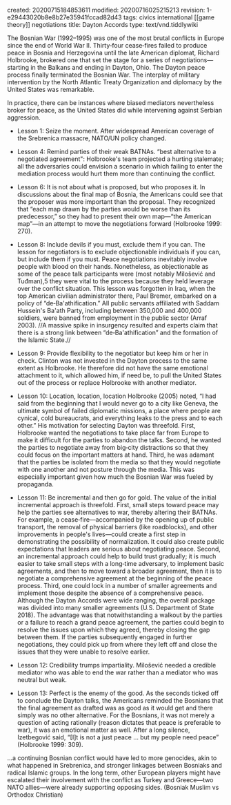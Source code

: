 created: 20200715184853611
modified: 20200716025215213
revision: 1-e29443020b8e8b27e35941fccad82d43
tags: civics international [[game theory]] negotiations
title: Dayton Accords
type: text/vnd.tiddlywiki

The Bosnian War (1992–1995) was one of the most brutal conflicts in Europe since the end of World War II. Thirty‐four cease‐fires failed to produce peace in Bosnia and Herzegovina until the late American diplomat, Richard Holbrooke, brokered one that set the stage for a series of negotiations—starting in the Balkans and ending in Dayton, Ohio. The Dayton peace process finally terminated the Bosnian War. The interplay of military intervention by the North Atlantic Treaty Organization and diplomacy by the United States was remarkable.

In practice, there can be instances where biased mediators nevertheless broker for peace, as the United States did while intervening against Serbian aggression. 

* Lesson 1: Seize the moment.
After widespread American coverage of the Srebrenica massacre, NATO/UN policy changed.

* Lesson 4: Remind parties of their weak BATNAs.
“best alternative to a negotiated agreement": Holbrooke's team projected a hurting stalemate; all the adversaries could envision a scenario in which failing to enter the mediation process would hurt them more than continuing the conflict.

* Lesson 6: It is not about what is proposed, but who proposes it.
In discussions about the final map of Bosnia, the Americans could see that the proposer was more important than the proposal. They recognized that “each map drawn by the parties would be worse than its predecessor,” so they had to present their own map—“the American map”—in an attempt to move the negotiations forward (Holbrooke 1999: 270). 

* Lesson 8: Include devils if you must, exclude them if you can.
The lesson for negotiators is to exclude objectionable individuals if you can, but include them if you must. Peace negotiations inevitably involve people with blood on their hands. Nonetheless, as objectionable as some of the peace talk participants were (most notably Milošević and Tuđman),5 they were vital to the process because they held leverage over the conflict situation. This lesson was forgotten in Iraq, when the top American civilian administrator there, Paul Bremer, embarked on a policy of “de‐Ba'athification.” All public servants affiliated with Saddam Hussein's Ba'ath Party, including between 350,000 and 400,000 soldiers, were banned from employment in the public sector (Arraf 2003). //A massive spike in insurgency resulted and experts claim that there is a strong link between “de‐Ba'athification” and the formation of the Islamic State.//

* Lesson 9: Provide flexibility to the negotiator but keep him or her in check.
Clinton was not invested in the Dayton process to the same extent as Holbrooke. He therefore did not have the same emotional attachment to it, which allowed him, if need be, to pull the United States out of the process or replace Holbrooke with another mediator.

* Lesson 10: Location, location, location
Holbrooke (2005) noted, “I had said from the beginning that I would never go to a city like Geneva, the ultimate symbol of failed diplomatic missions, a place where people are cynical, cold bureaucrats, and everything leaks to the press and to each other.” His motivation for selecting Dayton was threefold. First, Holbrooke wanted the negotiations to take place far from Europe to make it difficult for the parties to abandon the talks. Second, he wanted the parties to negotiate away from big‐city distractions so that they could focus on the important matters at hand. Third, he was adamant that the parties be isolated from the media so that they would negotiate with one another and not posture through the media. This was especially important given how much the Bosnian War was fueled by propaganda.

* Lesson 11: Be incremental and then go for gold.
The value of the initial incremental approach is threefold. First, small steps toward peace may help the parties see alternatives to war, thereby altering their BATNAs. For example, a cease‐fire—accompanied by the opening up of public transport, the removal of physical barriers (like roadblocks), and other improvements in people's lives—could create a first step in demonstrating the possibility of normalization. It could also create public expectations that leaders are serious about negotiating peace. Second, an incremental approach could help to build trust gradually; it is much easier to take small steps with a long‐time adversary, to implement basic agreements, and then to move toward a broader agreement, then it is to negotiate a comprehensive agreement at the beginning of the peace process. Third, one could lock in a number of smaller agreements and implement those despite the absence of a comprehensive peace. Although the Dayton Accords were wide ranging, the overall package was divided into many smaller agreements (U.S. Department of State 2018). The advantage was that notwithstanding a walkout by the parties or a failure to reach a grand peace agreement, the parties could begin to resolve the issues upon which they agreed, thereby closing the gap between them. If the parties subsequently engaged in further negotiations, they could pick up from where they left off and close the issues that they were unable to resolve earlier.

* Lesson 12: Credibility trumps impartiality.
Milošević needed a credible mediator who was able to end the war rather than a mediator who was neutral but weak.

* Lesson 13: Perfect is the enemy of the good.
 As the seconds ticked off to conclude the Dayton talks, the Americans reminded the Bosnians that the final agreement as drafted was as good as it would get and there simply was no other alternative. For the Bosnians, it was not merely a question of acting rationally (reason dictates that peace is preferable to war), it was an emotional matter as well. After a long silence, Izetbegović said, “[I]t is not a just peace … but my people need peace” (Holbrooke 1999: 309).

...a continuing Bosnian conflict would have led to more genocides, akin to what happened in Srebrenica, and stronger linkages between Bosniaks and radical Islamic groups. In the long term, other European players might have escalated their involvement with the conflict as Turkey and Greece—two NATO allies—were already supporting opposing sides. (Bosniak Muslim vs Orthodox Christian)